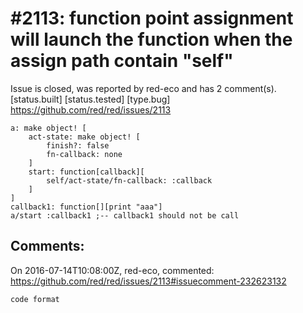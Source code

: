 
#2113: function point assignment will launch the function when the assign path contain "self"
================================================================================
Issue is closed, was reported by red-eco and has 2 comment(s).
[status.built] [status.tested] [type.bug]
<https://github.com/red/red/issues/2113>

```
a: make object! [
    act-state: make object! [
        finish?: false
        fn-callback: none
    ]
    start: function[callback][
        self/act-state/fn-callback: :callback
    ]
]
callback1: function[][print "aaa"]
a/start :callback1 ;-- callback1 should not be call

```



Comments:
--------------------------------------------------------------------------------

On 2016-07-14T10:08:00Z, red-eco, commented:
<https://github.com/red/red/issues/2113#issuecomment-232623132>

    code format


